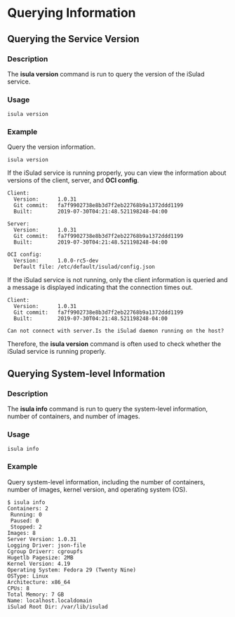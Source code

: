 # Querying Information

## Querying the Service Version

### Description

The  **isula version**  command is run to query the version of the iSulad service.

### Usage

```shell
isula version
```

### Example

Query the version information.

```shell
isula version
```

If the iSulad service is running properly, you can view the information about versions of the client, server, and  **OCI config**.

```text
Client:
  Version:      1.0.31
  Git commit:   fa7f9902738e8b3d7f2eb22768b9a1372ddd1199
  Built:        2019-07-30T04:21:48.521198248-04:00

Server:
  Version:      1.0.31
  Git commit:   fa7f9902738e8b3d7f2eb22768b9a1372ddd1199
  Built:        2019-07-30T04:21:48.521198248-04:00

OCI config:
  Version:      1.0.0-rc5-dev
  Default file: /etc/default/isulad/config.json
```

If the iSulad service is not running, only the client information is queried and a message is displayed indicating that the connection times out.

```text
Client:
  Version:      1.0.31
  Git commit:   fa7f9902738e8b3d7f2eb22768b9a1372ddd1199
  Built:        2019-07-30T04:21:48.521198248-04:00

Can not connect with server.Is the iSulad daemon running on the host?
```

Therefore, the  **isula version**  command is often used to check whether the iSulad service is running properly.

## Querying System-level Information

### Description

The  **isula info**  command is run to query the system-level information, number of containers, and number of images.

### Usage

```shell
isula info
```

### Example

Query system-level information, including the number of containers, number of images, kernel version, and operating system \(OS\).

```shell
$ isula info
Containers: 2
 Running: 0
 Paused: 0
 Stopped: 2
Images: 8
Server Version: 1.0.31
Logging Driver: json-file
Cgroup Driverr: cgroupfs
Hugetlb Pagesize: 2MB
Kernel Version: 4.19
Operating System: Fedora 29 (Twenty Nine)
OSType: Linux
Architecture: x86_64
CPUs: 8
Total Memory: 7 GB
Name: localhost.localdomain
iSulad Root Dir: /var/lib/isulad
```
